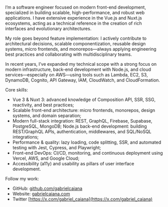I’m a software engineer focused on modern front-end development, specialized in building scalable, high-performance, and robust web applications. I have extensive experience in the Vue.js and Nuxt.js ecosystems, acting as a technical reference in the creation of rich interfaces and evolutionary architectures.

My role goes beyond feature implementation: I actively contribute to architectural decisions, scalable componentization, reusable design systems, micro frontends, and monorepos—always applying engineering best practices and collaborating with multidisciplinary teams.

In recent years, I’ve expanded my technical scope with a strong focus on modern infrastructure, back-end development with Node.js, and cloud services—especially on AWS—using tools such as Lambda, EC2, S3, DynamoDB, Cognito, API Gateway, IAM, CloudWatch, and CloudFormation.

Core skills:

- Vue 3 & Nuxt 3: advanced knowledge of Composition API, SSR, SSG, reactivity, and best practices;
- Scalable front-end architecture: micro frontends, monorepos, design systems, and domain separation;
- Modern full-stack integration: REST, GraphQL, Firebase, Supabase, PostgreSQL, MongoDB;
Node.js back-end development: building REST/GraphQL APIs, authentication, middlewares, and SQL/NoSQL integrations;
- Performance & quality: lazy loading, code splitting, SSR, and automated testing with Jest, Cypress, and Playwright;
- Front-end DevOps: CI/CD, monitoring, and continuous deployment using Vercel, AWS, and Google Cloud;
- Accessibility (a11y) and usability as pillars of user interface development.

Follow my work:

- GitHub: [github.com/gabrielcaiana](github.com/gabrielcaiana)
- Website: [gabrielcaiana.com](gabrielcaiana.com)
- Twitter [https://x.com/gabriel_caiana](https://x.com/gabriel_caiana)
